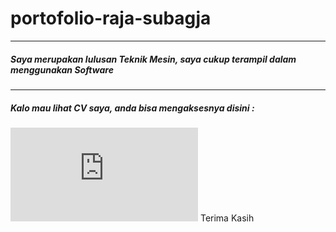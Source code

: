 # portofolio-raja-subagja
---
##### Saya merupakan lulusan Teknik Mesin, saya cukup terampil dalam menggunakan Software
---
##### Kalo mau lihat CV saya, anda bisa mengaksesnya disini : 
![CV](https://github.com/Raja-Subagja/portofolio-raja-subagja/blob/main/CV-pdf/Resume%20Raja%20Subagja.pdf)
Terima Kasih 
